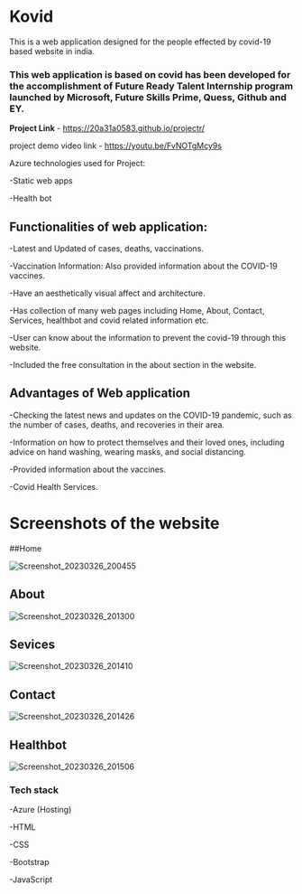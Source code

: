 # Kovid 

This is a web application designed for the people effected by covid-19 based website in india.

### This web application is based on covid has been developed for the accomplishment of Future Ready Talent Internship program launched by Microsoft, Future Skills Prime, Quess, Github and EY.

**Project Link** - https://20a31a0583.github.io/projectr/ 

project demo video link - https://youtu.be/FvNOTgMcy9s

Azure technologies used for Project:

-Static web apps

-Health bot

## Functionalities of web application:
-Latest and Updated of cases, deaths, vaccinations.

-Vaccination Information: Also provided information about the COVID-19 vaccines.

-Have an aesthetically visual affect and architecture. 

-Has collection of many web pages including Home, About, Contact, Services, healthbot and covid related information etc.

-User can know about the information to prevent the covid-19 through this website.

-Included the free consultation in the about section in the website.

## Advantages of Web application
-Checking the latest news and updates on the COVID-19 pandemic, such as the number of cases, deaths, and recoveries in their area.

-Information on how to protect themselves and their loved ones, including advice on hand washing, wearing masks, and social distancing.

-Provided information about the vaccines.

-Covid Health Services.

# Screenshots of the website
##Home

![Screenshot_20230326_200455](https://user-images.githubusercontent.com/109936304/227782925-34bb0acc-856b-4790-9d35-fe1da103ac86.png)


## About


![Screenshot_20230326_201300](https://user-images.githubusercontent.com/109936304/227783682-c1e2802f-ffce-4aa0-a114-5915b73f1901.png)



## Sevices
![Screenshot_20230326_201410](https://user-images.githubusercontent.com/109936304/227783667-70b1c8ca-3241-47f0-99f4-9fe151a73863.png)




## Contact

![Screenshot_20230326_201426](https://user-images.githubusercontent.com/109936304/227783661-1a094243-0033-46f4-95ab-fad801549f8e.png)



## Healthbot




![Screenshot_20230326_201506](https://user-images.githubusercontent.com/109936304/227783653-7f7886f2-e0d5-4794-948f-93d6a511a23c.png)



### Tech stack

-Azure (Hosting)

-HTML

-CSS

-Bootstrap

-JavaScript

